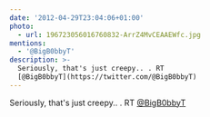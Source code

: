 ```yaml
---
date: '2012-04-29T23:04:06+01:00'
photo:
  - url: 196723056016760832-ArrZ4MvCEAAEWfc.jpg
mentions:
  - '@BigB0bbyT'
description: >-
  Seriously, that's just creepy.. . RT
  [@BigB0bbyT](https://twitter.com/@BigB0bbyT)
---
```

Seriously, that's just creepy.. . RT [@BigB0bbyT](https://twitter.com/@BigB0bbyT) 

